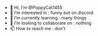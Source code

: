 - 👋 Hi, I’m @PoppyCat1455
- 👀 I’m interested in : funny bot on discord
- 🌱 I’m currently learning : many things
- 💞️ I’m looking to collaborate on : nothing
- 📫 How to reach me : don't

<!---
PoppyCat1455/PoppyCat1455 is a ✨ special ✨ repository because its `README.md` (this file) appears on your GitHub profile.
You can click the Preview link to take a look at your changes.
--->
